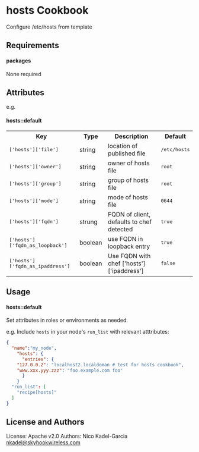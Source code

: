 hosts Cookbook
==============
Configure /etc/hosts from template

Requirements
------------
#### packages
None required

Attributes
----------


e.g.
#### hosts::default
<table>
  <tr>
    <th>Key</th>
    <th>Type</th>
    <th>Description</th>
    <th>Default</th>
  </tr>
  <tr>
    <td><tt>['hosts']['file']</tt></td>
    <td>string</td>
    <td>location of published file</td>
    <td><tt>/etc/hosts</tt></td>
  </tr>
  <tr>
    <td><tt>['hosts']['owner']</tt></td>
    <td>string</td>
    <td>owner of hosts file</td>
    <td><tt>root</tt></td>
  </tr>
  <tr>
    <td><tt>['hosts']['group']</tt></td>
    <td>string</td>
    <td>group of hosts file</td>
    <td><tt>root</tt></td>
  </tr>
  <tr>
    <td><tt>['hosts']['mode']</tt></td>
    <td>string</td>
    <td>mode of hosts file</td>
    <td><tt>0644</tt></td>
  </tr>
  <tr>
    <td><tt>['hosts']['fqdn']</tt></td>
    <td>strung</td>
    <td>FQDN of client, defaults to chef detected</td>
    <td><tt>true</tt></td>
  </tr>
  <tr>
    <td><tt>['hosts']['fqdn_as_loopback']</tt></td>
    <td>boolean</td>
    <td>use FQDN in loopback entry</td>
    <td><tt>true</tt></td>
  </tr>
  <tr>
    <td><tt>['hosts']['fqdn_as_ipaddress']</tt></td>
    <td>boolean</td>
    <td>Use FQDN with chef ['hosts']['ipaddress']</td>
    <td><tt>false</tt></td>
  </tr>
</table>

Usage
-----
#### hosts::default
Set attributes in roles or environments as needed.

e.g.
Include `hosts` in your node's `run_list` with relevant atttributes:

```json
{
  "name":"my_node",
    "hosts": {
      "entries": {
	"127.0.0.2": "localhost2.localdoman # test for hosts cookbook",
	"www.xxx.yyy.zzz": "foo.example.com foo"
      }
    }
  "run_list": [
    "recipe[hosts]"
  ]
}
```

License and Authors
-------------------
License: Apache v2.0
Authors: Nico Kadel-Garcia <nkadel@skyhookwireless.com>
